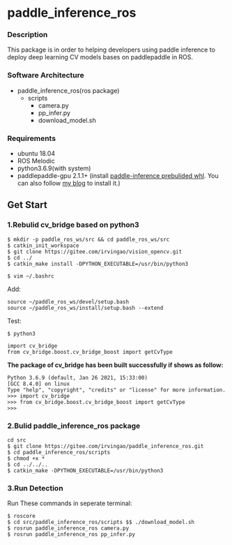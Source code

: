 # paddle_inference_ros

### Description
This package is in order to helping developers using paddle inference to deploy deep learning CV models bases on paddlepaddle in ROS.

### Software Architecture
- paddle_inference_ros(ros package)
    - scripts
        - camera.py
        - pp_infer.py
        - download_model.sh

### Requirements
- ubuntu 18.04
- ROS Melodic
- python3.6.9(with system)
- paddlepaddle-gpu 2.1.1+ (install [paddle-inference prebulided whl](https://www.paddlepaddle.org.cn/documentation/docs/zh/guides/09_hardware_support/hardware_info_cn.html#paddle-inference). You can also follow [my blog](https://blog.csdn.net/qq_45779334/article/details/118611953) to install it.)

## Get Start
### 1.Rebulid cv_bridge based on python3
```
$ mkdir -p paddle_ros_ws/src && cd paddle_ros_ws/src
$ catkin_init_workspace
$ git clone https://gitee.com/irvingao/vision_opencv.git
$ cd ../
$ catkin_make install -DPYTHON_EXECUTABLE=/usr/bin/python3
```
```
$ vim ~/.bashrc
```
Add:
```
source ~/paddle_ros_ws/devel/setup.bash
source ~/paddle_ros_ws/install/setup.bash --extend
```
Test:
```
$ python3
```
```
import cv_bridge
from cv_bridge.boost.cv_bridge_boost import getCvType
```
**The package of cv_bridge has been built successfully if shows as follow:**
```
Python 3.6.9 (default, Jan 26 2021, 15:33:00) 
[GCC 8.4.0] on linux
Type "help", "copyright", "credits" or "license" for more information.
>>> import cv_bridge
>>> from cv_bridge.boost.cv_bridge_boost import getCvType
>>> 
```

### 2.Bulid paddle_inference_ros package
```
cd src
$ git clone https://gitee.com/irvingao/paddle_inference_ros.git
$ cd paddle_inference_ros/scripts
$ chmod +x *
$ cd ../../..
$ catkin_make -DPYTHON_EXECUTABLE=/usr/bin/python3
```



### 3.Run Detection
Run These commands in seperate terminal:
```
$ roscore
$ cd src/paddle_inference_ros/scripts $$ ./download_model.sh
$ rosrun paddle_inference_ros camera.py
$ rosrun paddle_inference_ros pp_infer.py
```